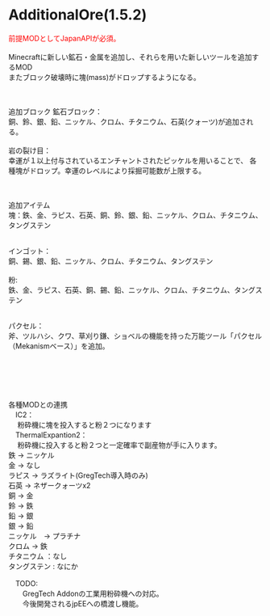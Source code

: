 AdditionalOre(1.5.2)
=============
<font color = "#FF0000">前提MODとしてJapanAPIが必須。</font>
<BR><BR>
Minecraftに新しい鉱石・金属を追加し、それらを用いた新しいツールを追加するMOD<BR>
またブロック破壊時に塊(mass)がドロップするようになる。<BR>
<BR><BR>

追加ブロック
  鉱石ブロック：<BR>
  銅、鈴、銀、鉛、ニッケル、クロム、チタニウム、石英(クォーツ)が追加される。<BR><BR>
  岩の裂け目：<BR>
  幸運が１以上付与されているエンチャントされたピッケルを用いることで、
  各種塊がドロップ。幸運のレベルにより採掘可能数が上限する。
  <BR><BR><BR>
  
追加アイテム<BR>
  塊：鉄、金、ラピス、石英、銅、鈴、銀、鉛、ニッケル、クロム、チタニウム、タングステン<BR><BR>
  
  インゴット：<BR>
  	銅、錫、銀、鉛、ニッケル、クロム、チタニウム、タングステン
  <BR><BR>
  粉:<BR>
  	鉄、金、ラピス、石英、銅、錫、鉛、ニッケル、クロム、チタニウム、タングステン
  	<BR><BR>
  
  パクセル：<BR>
  斧、ツルハシ、クワ、草刈り鎌、ショベルの機能を持った万能ツール「パクセル（Mekanismベース）」を追加。
  <BR><BR>
  
  <BR><BR><BR>
  
 各種MODとの連携<BR>
 　IC2：<BR>
 　	粉砕機に塊を投入すると粉２つになります<BR>
 　ThermalExpantion2：<BR>
 　	粉砕機に投入すると粉２つと一定確率で副産物が手に入ります。<BR>
		鉄 -> ニッケル<BR>
		金 -> なし<BR>
		ラピス -> ラズライト(GregTech導入時のみ)<BR>
		石英 -> ネザークォーツx2<BR>
		銅 -> 金<BR>
		鈴 -> 鉄<BR>
		鉛 -> 銀<BR>
		銀 -> 鉛<BR>
		ニッケル　-> プラチナ<BR>
		クロム -> 鉄<BR>
		チタニウム ：なし<BR>
		タングステン : なにか<BR>

		
　TODO:<BR>
　　GregTech Addonの工業用粉砕機への対応。<BR>
　　今後開発されるjpEEへの橋渡し機能。
